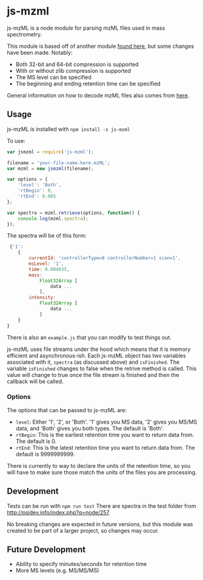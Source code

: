 # js-mzml

js-mzML is a node module for parsing mzML files used in mass spectrometry.

This module is based off of another module [found here](https://github.com/cheminfo-js/mzML), but some changes have been made. Notably:
* Both 32-bit and 64-bit compression is supported
* With or without zlib compression is supported
* The MS level can be specified
* The beginning and ending retention time can be specified

General information on how to decode mzML files also comes from [here](http://www.bryanesmith.com/docs/reading-binary-data-mzml/).

## Usage
js-mzML is installed with ```npm install -s js-mzml```

To use:
```javascript
var jsmzml = require('js-mzml');

filename = 'your-file-name-here.mzML';
var mzml = new jsmzml(filename);

var options = {
    'level': 'Both',
    'rtBegin': 0,
    'rtEnd': 0.005
};

var spectra = mzml.retrieve(options, function() {
    console.log(mzml.spectra);
});

```

The spectra will be of this form:
```javascript
 {'1':
    {
        currentId: 'controllerType=0 controllerNumber=1 scan=1',
        msLevel: '1',
        time: 0.004935,
        mass:
            Float32Array [
                data ...
            ],
        intensity:
            Float32Array [
                data ...
            ]
    }
}

```
There is also an ```example.js``` that you can modify to test things out.

js-mzML uses file streams under the hood which means that it is memory efficient and asynchronous-ish. Each js-mzML object has two variables associated with it, ```spectra``` (as discussed above) and ```isFinished```. The variable ```isFinished``` changes to false when the retrive method is called. This value will change to true once the file stream is finished and then the callback will be called. 

### Options
The options that can be passed to js-mzML are:

* ```level```: Either '1', '2', or 'Both'. '1' gives you MS data, '2' gives you MS/MS data, and 'Both' gives you both types. The default is 'Both'.
* ```rtBegin```: This is the earliest retention time you want to return data from. The default is 0.
* ```rtEnd```: This is the latest retention time you want to return data from. The default is 9999999999.

There is currently to way to declare the units of the retention time, so you will have to make sure those match the units of the files you are processing.

## Development
Tests can be run with ```npm run test```
There are spectra in the test folder from http://psidev.info/index.php?q=node/257

No breaking changes are expected in future versions, but this module was created to be part of a larger project, so changes may occur.

## Future Development
* Ability to specify minutes/seconds for retention time
* More MS levels (e.g. MS/MS/MS)

